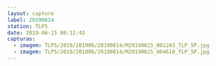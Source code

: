 ```yaml
---
layout: capture
label: 20190614
station: TLP5
date: 2019-06-15 00:12:43
capturas:
  - imagem: TLP5/2019/201906/20190614/M20190615_001243_TLP_5P.jpg
  - imagem: TLP5/2019/201906/20190614/M20190615_064610_TLP_5P.jpg
---
```

